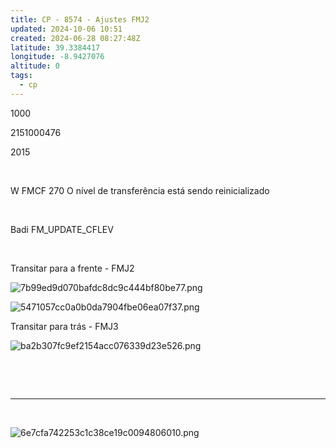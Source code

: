 ```yaml
---
title: CP - 8574 - Ajustes FMJ2
updated: 2024-10-06 10:51
created: 2024-06-28 08:27:48Z
latitude: 39.3384417
longitude: -8.9427076
altitude: 0
tags:
  - cp
---
```


1000

2151000476

2015

&nbsp;

W FMCF 270 O nível de transferência está sendo reinicializado

&nbsp;

Badi FM_UPDATE_CFLEV

&nbsp;

Transitar para a frente - FMJ2

![7b99ed9d070bafdc8dc9c444bf80be77.png](7b99ed9d070bafdc8dc9c444bf80be77.png)

![5471057cc0a0b0da7904fbe06ea07f37.png](5471057cc0a0b0da7904fbe06ea07f37.png)

Transitar para trás - FMJ3

![ba2b307fc9ef2154acc076339d23e526.png](ba2b307fc9ef2154acc076339d23e526.png)

&nbsp;

&nbsp;

* * *

&nbsp;

![6e7cfa742253c1c38ce19c0094806010.png](6e7cfa742253c1c38ce19c0094806010.png)